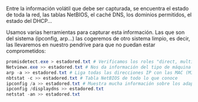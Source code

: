 Entre la información volátil que debe ser capturada, se encuentra el estado de toda la red, las tablas NetBIOS, el caché DNS, los dominios permitidos, el estado del DHCP...

Usamos varias herramientas para capturar esta información. Las que son del sistema (ipconfig, arp...) las cogeremos de otro sistema limpio, es decir, las llevaremos en nuestro pendrive para que no puedan estar comprometidos:
```powershell
promisdetect.exe > estadored.txt # Verificamos los roles "direct, multicast 224,0,x,x, promiscuous"
Netviewx.exe >> estadored.txt # Nos da información del tipo de máquina que es. Si un atacante le hubiera dado un rol más, se mostraría
arp -a >> estadored.txt # Liga todas las direcciones IP con las MAC (MIM)
nbtstat -c >> estadored.txt # Tabla NetBIOS de todo lo que conoce
ipconfig /a >> estadored.txt # Muestra mucha información sobre los adaptadores de red. Podremos comprobar la MAC con la tarjeta de red por si se estuviera haciendo MACSpoofing
ipconfig /displaydns >> estadored.txt
netstat -an >> estadored.txt
```
